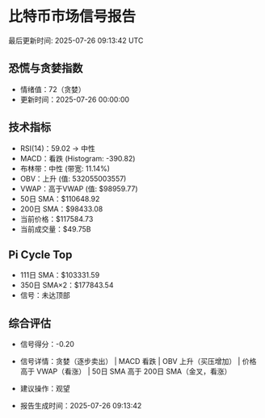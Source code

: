 # 比特币市场信号报告

最后更新时间: 2025-07-26 09:13:42 UTC

## 恐慌与贪婪指数
- 情绪值：72（贪婪）
- 更新时间：2025-07-26 00:00:00

## 技术指标
- RSI(14)：59.02 → 中性
- MACD：看跌 (Histogram: -390.82)
- 布林带：中性 (带宽: 11.14%)
- OBV：上升 (值: 532055003557)
- VWAP：高于VWAP (值: $98959.77)
- 50日 SMA：$110648.92
- 200日 SMA：$98433.08
- 当前价格：$117584.73
- 当前成交量：$49.75B

## Pi Cycle Top
- 111日 SMA：$103331.59
- 350日 SMA×2：$177843.54
- 信号：未达顶部

## 综合评估
- 信号得分：-0.20
- 信号详情：贪婪（逐步卖出） | MACD 看跌 | OBV 上升（买压增加） | 价格高于 VWAP（看涨） | 50日 SMA 高于 200日 SMA（金叉，看涨）
- 建议操作：观望

- 报告生成时间：2025-07-26 09:13:42
